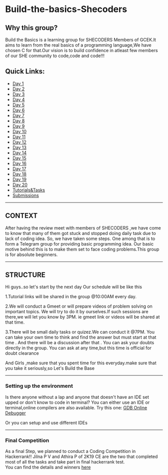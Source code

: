 # Build-the-basics-Shecoders

## Why this group?

Build  the Basics is a learning group for SHECODERS Members of GCEK.It aims to learn from the real basics of a programming language,We have chosen C for that.Our vision is to build confidence in atleast few members of our SHE community to code,code and code!!!

## Quick Links:

- [Day 1](Day1.md)
- [Day 2](Day2.md)
- [Day 3](Day3.md)
- [Day 4](Day4.md)
- [Day 5](Day5.md)
- [Day 6](Day6.md)
- [Day 7](Day7.md)
- [Day 8](Day8.md)
- [Day 9](Day9.md)
- [Day 10](Day10.md)
- [Day 11](Day11.md)
- [Day 12](Day12.md)
- [Day 13](Day13.md)
- [Day 14](Day14.md)
- [Day 15](Day15.md)
- [Day 16](Day16.md)
- [Day 17](Day17.md)
- [Day 18](Day18.md)
- [Day 19](Day19.md)
- [Day 20](Day20.md)
- [Tutorials&Tasks](https://docs.google.com/document/d/1n4BqeAVb6gyVBQwzMLc1199i7OL4m4a7EkTizDiK-6Y/edit?usp=sharing)
- [Submissions](https://docs.google.com/spreadsheets/d/1o6jHbkZGxqTqwyl7vsrUXqefGwwFTc30JKBG4ZjhLSc/edit?usp=sharing)

----

## CONTEXT

After having the review meet with members of SHECODERS ,we have come to know that many of them got stuck and stopped doing daily task due to lack of coding idea.
So, we have taken some steps.
One among that is to form a Telegram group for providing basic programming idea.
Our basic motive behind this is to make them set to face coding problems.This group is for absolute beginners.

----
## STRUCTURE

Hi guys..so let's start by the next day
Our schedule will be like this

1.Tutorial links will be shared in the group @10:00AM every day.

2.We will conduct a Gmeet or will prepare videos of problem solving on important topics.
We will try to do it by ourselves.If such sessions are there,we will let you know by 3PM.
ie gmeet link or videos will be shared at that time.

3.There will be small daily  tasks or quizez.We can conduct it @7PM.
You can take your own time to think and find the answer but must start at that time .
And there will be a discussion after that . You can ask your doubts directly in the group.
You can ask at any time,but this time is official for doubt clearance

And Girls ,make sure that you spent time for this everyday.make sure that you take it seriously,so
Let's Build the Base

----
### Setting up the environment

Is there anyone without a lap and anyone that doesn't have an IDE set upped or don't know to code in terminal?
You can either use an IDE or terminal,online compilers are also available.
Try this one:
[GDB Online Debugger](https://www.onlinegdb.com/online_c_compiler)

Or you can setup and use different IDEs

----
### Final Competition

As a final Step, we planned to conduct a Coding Competition in Hackerrank!!
Jilna P V and Athira P of 2K19 CE are the two that completed most of all the tasks and take part in final hackerrank test.  
You can find the details and winners [here](competition.md)

